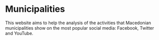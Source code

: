 Municipalities
==============

This website aims to help the analysis of the activities that Macedonian municipalities show on the most popular social media: Facebook, Twitter and YouTube. 
